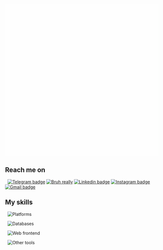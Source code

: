 <img src="webp/terminal.webp" width="600">

## Reach me on
&nbsp;
[![Telegram badge](https://img.shields.io/badge/telegram-%2326A5E4.svg?&style=for-the-badge&logo=telegram&logoColor=white)](https://t.me/grimerssy/)
[![Bruh really](https://img.shields.io/badge/onlyfans-%2300AFF0.svg?&style=for-the-badge&logo=onlyfans&logoColor=white)](https://raw.githubusercontent.com/grimerssy/grimerssy/main/webp/of.webp)
[![Linkedin badge](https://img.shields.io/badge/linkedin-%230A66C2.svg?&style=for-the-badge&logo=linkedin&logoColor=white)](https://linkedin.com/in/grimerssy/)
[![Instagram badge](https://img.shields.io/badge/instagram-%23E4405F.svg?&style=for-the-badge&logo=instagram&logoColor=white)](https://www.instagram.com/grimerssy/)
[![Gmail badge](https://img.shields.io/badge/gmail-%23EA4335.svg?&style=for-the-badge&logo=gmail&logoColor=white)](mailto:grimerssy@gmail.com)


## My skills
&nbsp;
![Platforms](https://skillicons.dev/icons?i=go,dotnet,nodejs,solidity)

&nbsp;
![Databases](https://skillicons.dev/icons?i=postgres,mongo,redis)

&nbsp;
![Web frontend](https://skillicons.dev/icons?i=svelte,js,html,css)

&nbsp;
![Other tools](https://skillicons.dev/icons?i=git,docker,bash,vim)

